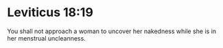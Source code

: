 # Leviticus 18:19

You shall not approach a woman to uncover her nakedness while she is in her menstrual uncleanness.
